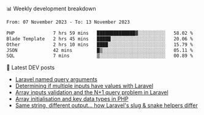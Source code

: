 📊 Weekly development breakdown
<!--START_SECTION:waka-->

```txt
From: 07 November 2023 - To: 13 November 2023

PHP              7 hrs 59 mins   ██████████████▓░░░░░░░░░░   58.02 %
Blade Template   2 hrs 45 mins   █████░░░░░░░░░░░░░░░░░░░░   20.06 %
Other            2 hrs 10 mins   ████░░░░░░░░░░░░░░░░░░░░░   15.79 %
JSON             42 mins         █▒░░░░░░░░░░░░░░░░░░░░░░░   05.11 %
SQL              7 mins          ▒░░░░░░░░░░░░░░░░░░░░░░░░   00.89 %
```

<!--END_SECTION:waka-->

📕 Latest DEV posts
<!-- BLOG-POST-LIST:START -->
- [Laravel named query arguments](https://dev.to/michaelvickersuk/laravel-named-query-arguments-28kd)
- [Determining if multiple inputs have values with Laravel](https://dev.to/michaelvickersuk/determining-if-multiple-inputs-have-values-with-laravel-km6)
- [Array inputs validation and the N+1 query problem in Laravel](https://dev.to/michaelvickersuk/array-inputs-validation-and-the-n1-query-problem-in-laravel-2agb)
- [Array initialisation and key data types in PHP](https://dev.to/michaelvickersuk/array-initialisation-and-key-data-types-in-php-1e5b)
- [Same string, different output... how Laravel&#39;s slug &amp; snake helpers differ](https://dev.to/michaelvickersuk/same-string-different-output-how-laravels-slug-snake-helpers-differ-1ccj)
<!-- BLOG-POST-LIST:END -->
